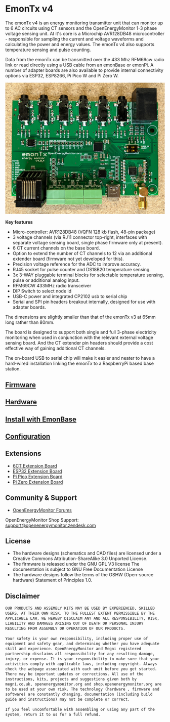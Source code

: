 # EmonTx v4

The emonTx v4 is an energy monitoring transmitter unit that can monitor up to 6 AC circuits using CT sensors and the OpenEnergyMonitor 1-3 phase voltage sensing unit. At it's core is a Microchip AVR128DB48 microcontroller - responsible for sampling the current and voltage waveforms and calculating the power and energy values. The emonTx v4 also supports temperature sensing and pulse counting.

Data from the emonTx can be transmitted over the 433 Mhz RFM69cw radio link or read directly using a USB cable from an emonBase or emonPi. A number of adapter boards are also available to provide internal connectivity options via ESP32, ESP8266, Pi Pico W and Pi Zero W.

![emontx4.jpg](img/emontx4.jpg)

**Key features**

* Micro-controller: AVR128DB48 (VQFN 128 kb flash, 48-pin package)
* 3 voltage channels (via RJ11 connector top-right, interfaces with separate voltage sensing board, single phase firmware only at present).
* 6 CT current channels on the base board.
* Option to extend the number of CT channels to 12 via an additional extender board (firmware not yet developed for this).
* Precision voltage reference for the ADC to improve accuracy.
* RJ45 socket for pulse counter and DS18B20 temperature sensing.
* 3x 3-WAY pluggable terminal blocks for selectable temperature sensing, pulse or additional analog input.
* RFM69CW 433MHz radio transceiver
* DIP Switch to select node id
* USB-C power and integrated CP2102 usb to serial chip
* Serial and SPI pin headers breakout internally, designed for use with adapter boards.
 
The dimensions are slightly smaller than that of the emonTx v3 at 65mm long rather than 80mm.

The board is designed to support both single and full 3-phase electricity monitoring when used in conjunction with the relevant external voltage sensing board. And the CT extender pin headers should provide a cost effective way of gaining additional CT channels.

The on-board USB to serial chip will make it easier and neater to have a hard-wired installation linking the emonTx to a RaspberryPi based base station.

## [Firmware](firmware)

## [Hardware](hardware)

## [Install with EmonBase](emontx4_emonbase_install.md)

## [Configuration](configuration.md)

## Extensions

- [6CT Extension Board](https://github.com/openenergymonitor/emontx4/tree/main/extensions/CTExt)
- [ESP32 Extension Board](https://github.com/openenergymonitor/emontx4/tree/main/extensions/ESP32)
- [Pi Pico Extension Board](https://github.com/openenergymonitor/emontx4/tree/main/extensions/PiPico)
- [Pi Zero Extension Board](https://github.com/openenergymonitor/emontx4/tree/main/extensions/PiZero)

## Community & Support

- [OpenEnergyMonitor Forums](https://community.openenergymonitor.org)

OpenEnergyMonitor Shop Support: support@openenergymonitor.zendesk.com

## License

- The hardware designs (schematics and CAD files) are licensed under a Creative Commons Attribution-ShareAlike 3.0 Unported License.
- The firmware is released under the GNU GPL V3 license The documentation is subject to GNU Free Documentation License
- The hardware designs follow the terms of the OSHW (Open-source hardware) Statement of Principles 1.0.

## Disclaimer

```
OUR PRODUCTS AND ASSEMBLY KITS MAY BE USED BY EXPERIENCED, SKILLED USERS, AT THEIR OWN RISK. TO THE FULLEST EXTENT PERMISSIBLE BY THE APPLICABLE LAW, WE HEREBY DISCLAIM ANY AND ALL RESPONSIBILITY, RISK, LIABILITY AND DAMAGES ARISING OUT OF DEATH OR PERSONAL INJURY RESULTING FROM ASSEMBLY OR OPERATION OF OUR PRODUCTS.

Your safety is your own responsibility, including proper use of equipment and safety gear, and determining whether you have adequate skill and experience. OpenEnergyMonitor and Megni registered partnership disclaims all responsibility for any resulting damage, injury, or expense. It is your responsibility to make sure that your activities comply with applicable laws, including copyright. Always check the webpage associated with each unit before you get started. There may be important updates or corrections. All use of the instructions, kits, projects and suggestions given both by megni.co.uk, openenergymonitor.org and shop.openenergymonitor.org are to be used at your own risk. The technology (hardware , firmware and software) are constantly changing, documentation (including build guide and instructions) may not be complete or correct.

If you feel uncomfortable with assembling or using any part of the system, return it to us for a full refund.
```

